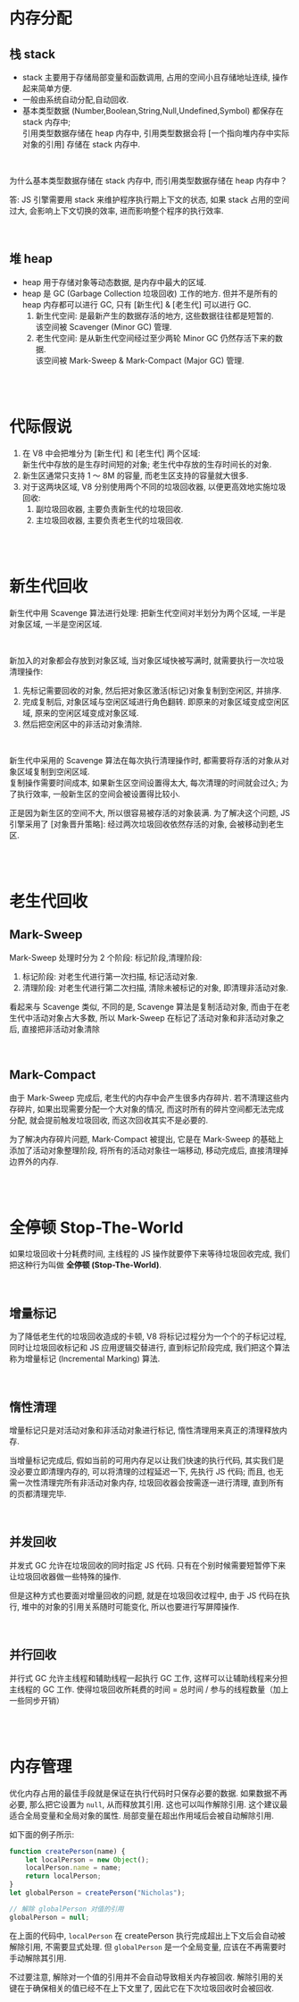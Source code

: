 # 内存分配

## 栈 stack

-   stack 主要用于存储局部变量和函数调用, 占用的空间小且存储地址连续, 操作起来简单方便.
-   一般由系统自动分配,自动回收.
-   基本类型数据 (Number,Boolean,String,Null,Undefined,Symbol) 都保存在 stack 内存中; <br>
    引用类型数据存储在 heap 内存中, 引用类型数据会将 [一个指向堆内存中实际对象的引用] 存储在 stack 内存中.

<br>

为什么基本类型数据存储在 stack 内存中, 而引用类型数据存储在 heap 内存中？

答: JS 引擎需要用 stack 来维护程序执行期上下文的状态, 如果 stack 占用的空间过大, 会影响上下文切换的效率, 进而影响整个程序的执行效率.

<br>

## 堆 heap

-   heap 用于存储对象等动态数据, 是内存中最大的区域.
-   heap 是 GC (Garbage Collection 垃圾回收) 工作的地方. 但并不是所有的 heap 内存都可以进行 GC, 只有 [新生代] & [老生代] 可以进行 GC.
    1. 新生代空间: 是最新产生的数据存活的地方, 这些数据往往都是短暂的. <br>
       该空间被 Scavenger (Minor GC) 管理.
    2. 老生代空间: 是从新生代空间经过至少两轮 Minor GC 仍然存活下来的数据. <br>
       该空间被 Mark-Sweep & Mark-Compact (Major GC) 管理.

<br><br>

# 代际假说

1. 在 V8 中会把堆分为 [新生代] 和 [老生代] 两个区域: <br>
   新生代中存放的是生存时间短的对象; 老生代中存放的生存时间长的对象.
2. 新生区通常只支持 1 ～ 8M 的容量, 而老生区支持的容量就大很多.
3. 对于这两块区域, V8 分别使用两个不同的垃圾回收器, 以便更高效地实施垃圾回收:
    1. 副垃圾回收器, 主要负责新生代的垃圾回收.
    2. 主垃圾回收器, 主要负责老生代的垃圾回收.

<br><br>

# 新生代回收

新生代中用 Scavenge 算法进行处理: 把新生代空间对半划分为两个区域, 一半是对象区域, 一半是空闲区域.

<br>

新加入的对象都会存放到对象区域, 当对象区域快被写满时, 就需要执行一次垃圾清理操作:

1. 先标记需要回收的对象, 然后把对象区激活(标记)对象复制到空闲区, 并排序.
2. 完成复制后, 对象区域与空闲区域进行角色翻转. 即原来的对象区域变成空闲区域, 原来的空闲区域变成对象区域.
3. 然后把空闲区中的非活动对象清除.

<br>

新生代中采用的 Scavenge 算法在每次执行清理操作时, 都需要将存活的对象从对象区域复制到空闲区域. <br>
复制操作需要时间成本, 如果新生区空间设置得太大, 每次清理的时间就会过久; 为了执行效率, 一般新生区的空间会被设置得比较小.

正是因为新生区的空间不大, 所以很容易被存活的对象装满.
为了解决这个问题, JS 引擎采用了 [对象晋升策略]: 经过两次垃圾回收依然存活的对象, 会被移动到老生区.

<br><br>

# 老生代回收

## Mark-Sweep

Mark-Sweep 处理时分为 2 个阶段: 标记阶段,清理阶段:

1.  标记阶段: 对老生代进行第一次扫描, 标记活动对象.
2.  清理阶段: 对老生代进行第二次扫描, 清除未被标记的对象, 即清理非活动对象.

看起来与 Scavenge 类似, 不同的是, Scavenge 算法是复制活动对象, 而由于在老生代中活动对象占大多数, 所以 Mark-Sweep 在标记了活动对象和非活动对象之后, 直接把非活动对象清除

<br>

## Mark-Compact

由于 Mark-Sweep 完成后, 老生代的内存中会产生很多内存碎片. 若不清理这些内存碎片, 如果出现需要分配一个大对象的情况, 而这时所有的碎片空间都无法完成分配, 就会提前触发垃圾回收, 而这次回收其实不是必要的.

为了解决内存碎片问题, Mark-Compact 被提出, 它是在 Mark-Sweep 的基础上添加了活动对象整理阶段, 将所有的活动对象往一端移动, 移动完成后, 直接清理掉边界外的内存.

<br><br>

# 全停顿 Stop-The-World

如果垃圾回收十分耗费时间, 主线程的 JS 操作就要停下来等待垃圾回收完成, 我们把这种行为叫做 **全停顿 (Stop-The-World)**.

<br>

## 增量标记

为了降低老生代的垃圾回收造成的卡顿, V8 将标记过程分为一个个的子标记过程, 同时让垃圾回收标记和 JS 应用逻辑交替进行, 直到标记阶段完成, 我们把这个算法称为增量标记 (Incremental Marking) 算法.

<br>

## 惰性清理

增量标记只是对活动对象和非活动对象进行标记, 惰性清理用来真正的清理释放内存.

当增量标记完成后, 假如当前的可用内存足以让我们快速的执行代码, 其实我们是没必要立即清理内存的, 可以将清理的过程延迟一下, 先执行 JS 代码; 而且, 也无需一次性清理完所有非活动对象内存, 垃圾回收器会按需逐一进行清理, 直到所有的页都清理完毕.

<br>

## 并发回收

并发式 GC 允许在垃圾回收的同时指定 JS 代码. 只有在个别时候需要短暂停下来让垃圾回收器做一些特殊的操作.

但是这种方式也要面对增量回收的问题, 就是在垃圾回收过程中, 由于 JS 代码在执行, 堆中的对象的引用关系随时可能变化, 所以也要进行写屏障操作.

<br>

## 并行回收

并行式 GC 允许主线程和辅助线程一起执行 GC 工作, 这样可以让辅助线程来分担主线程的 GC 工作.
使得垃圾回收所耗费的时间 = 总时间 / 参与的线程数量（加上一些同步开销）

<br><br>

# 内存管理

优化内存占用的最佳手段就是保证在执行代码时只保存必要的数据. 如果数据不再必要, 那么把它设置为 `null`, 从而释放其引用. 这也可以叫作解除引用. 这个建议最适合全局变量和全局对象的属性. 局部变量在超出作用域后会被自动解除引用.

如下面的例子所示:

```js
function createPerson(name) {
    let localPerson = new Object();
    localPerson.name = name;
    return localPerson;
}
let globalPerson = createPerson("Nicholas");

// 解除 globalPerson 对值的引用
globalPerson = null;
```

在上面的代码中, `localPerson` 在 createPerson 执行完成超出上下文后会自动被解除引用, 不需要显式处理. 但 `globalPerson` 是一个全局变量, 应该在不再需要时手动解除其引用.

不过要注意, 解除对一个值的引用并不会自动导致相关内存被回收. 解除引用的关键在于确保相关的值已经不在上下文里了, 因此它在下次垃圾回收时会被回收.

<br>

